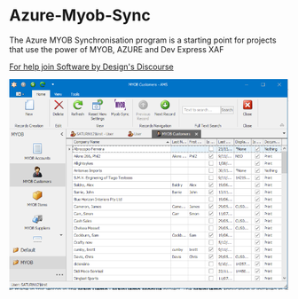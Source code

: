 # Azure-Myob-Sync

The Azure MYOB Synchronisation program is a starting point for projects that use the power of MYOB, AZURE and Dev Express XAF

[For help join Software by Design's Discourse](https://discourse.softwarebydesign.com.au/t/about-the-azure-myob-sync-category/1303)

![customer screen](https://github.com/kgreed/AzureMyobSync/blob/master/AMS.Win/Images/Customers.PNG "Customers screen")
